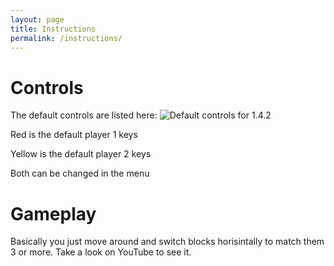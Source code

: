 ```yaml
---
layout: page
title: Instructions
permalink: /instructions/
---
```

# Controls
The default controls are listed here:
![Default controls for 1.4.2](../images/Blank-extended-keyboard-by-Cy21-cc-at-by-sa-blockattack.png "Controls")

Red is the default player 1 keys

Yellow is the default player 2 keys

Both can be changed in the menu

# Gameplay

Basically you just move around and switch blocks horisintally to match them 3 or more. Take a look on YouTube to see it.
